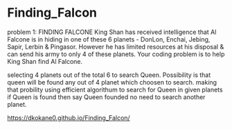 # Finding_Falcon

problem 1: FINDING FALCONE
King Shan has received intelligence that Al Falcone is in hiding in one of these 6 planets - DonLon, Enchai, Jebing,
Sapir, Lerbin & Pingasor. However he has limited resources at his disposal & can send his army to only 4 of these
planets.
                              Your coding problem is to help King Shan find Al Falcone.


selecting 4 planets out of the total 6 to search Queen. Possibility is that queen will be found any out of 4 planet which choosen to search.
making that probility using efficient algorithum to search for Queen in given planets if Queen is found then say Queen founded no need to search another planet.


https://dkokane0.github.io/Finding_Falcon/
